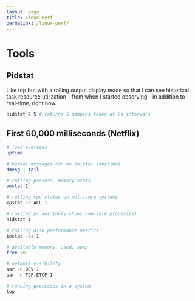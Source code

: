 ```yaml
---
layout: page
title: Linux Perf
permalink: /linux-perf/
---
```


# Tools

## Pidstat

Like top but with a rolling output display mode so that I can see historical task resource utilization - from when I started observing - in addition to real-time, right now.

```bash
pidstat 2 5 # returns 5 samples taken at 2s intervals
```

## First 60,000 milliseconds (Netflix)

```bash
# load averages
uptime

# kernel messages can be helpful sometimes
dmesg | tail

# rolling process, memory stats
vmstat 1

# rolling cpu states on multicore systems
mpstat -P ALL 1

# rolling ps aux (only shows non-idle processes)
pidstat 1

# rolling disk performance metrics
iostat -xz 1

# available memory, used, swap
free -m

# network visibility
sar -n DEV 1
sar -n TCP,ETCP 1

# running processes in a system
top
```

